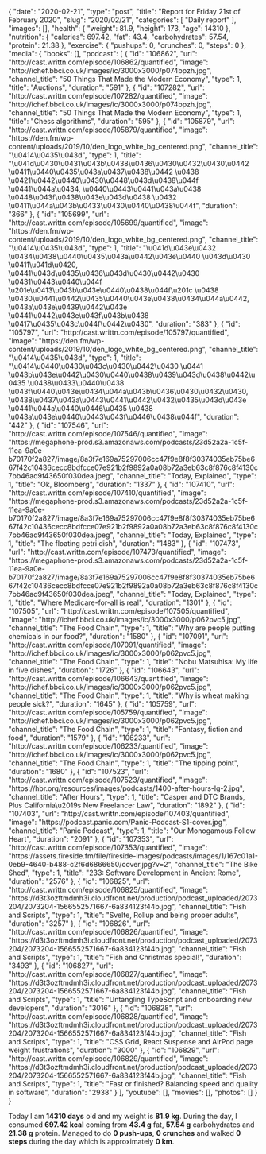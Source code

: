 {
    "date": "2020-02-21",
    "type": "post",
    "title": "Report for Friday 21st of February 2020",
    "slug": "2020\/02\/21",
    "categories": [
        "Daily report"
    ],
    "images": [],
    "health": {
        "weight": 81.9,
        "height": 173,
        "age": 14310
    },
    "nutrition": {
        "calories": 697.42,
        "fat": 43.4,
        "carbohydrates": 57.54,
        "protein": 21.38
    },
    "exercise": {
        "pushups": 0,
        "crunches": 0,
        "steps": 0
    },
    "media": {
        "books": [],
        "podcast": [
            {
                "id": "106862",
                "url": "http:\/\/cast.writtn.com\/episode\/106862\/quantified",
                "image": "http:\/\/ichef.bbci.co.uk\/images\/ic\/3000x3000\/p074bpzh.jpg",
                "channel_title": "50 Things That Made the Modern Economy",
                "type": 1,
                "title": "Auctions",
                "duration": "591"
            },
            {
                "id": "107282",
                "url": "http:\/\/cast.writtn.com\/episode\/107282\/quantified",
                "image": "http:\/\/ichef.bbci.co.uk\/images\/ic\/3000x3000\/p074bpzh.jpg",
                "channel_title": "50 Things That Made the Modern Economy",
                "type": 1,
                "title": "Chess algorithms",
                "duration": "595"
            },
            {
                "id": "105879",
                "url": "http:\/\/cast.writtn.com\/episode\/105879\/quantified",
                "image": "https:\/\/den.fm\/wp-content\/uploads\/2019\/10\/den_logo_white_bg_centered.png",
                "channel_title": "\u0414\u0435\u043d",
                "type": 1,
                "title": "\u041d\u0430\u0431\u043b\u0438\u0436\u0430\u0432\u0430\u0442 \u0411\u0440\u0435\u043a\u0437\u0438\u0442 \u0438 \u0421\u0442\u0440\u0430\u0448\u043d\u0438\u044f \u0441\u044a\u0434, \u0440\u0443\u0441\u043a\u0438 \u0448\u043f\u0438\u043e\u043d\u0438 \u0432 \u0411\u044a\u043b\u0433\u0430\u0440\u0438\u044f",
                "duration": "366"
            },
            {
                "id": "105699",
                "url": "http:\/\/cast.writtn.com\/episode\/105699\/quantified",
                "image": "https:\/\/den.fm\/wp-content\/uploads\/2019\/10\/den_logo_white_bg_centered.png",
                "channel_title": "\u0414\u0435\u043d",
                "type": 1,
                "title": "\u041d\u043e\u0432 \u0434\u0438\u0440\u0435\u043a\u0442\u043e\u0440 \u043d\u0430 \u0411\u041d\u0420, \u0441\u043d\u0435\u0436\u043d\u0430\u0442\u0430 \u0431\u0443\u0440\u044f \u201e\u0413\u043b\u043e\u0440\u0438\u044f\u201c \u0438 \u0430\u0441\u0442\u0435\u0440\u043e\u0438\u0434\u044a\u0442, \u043a\u043e\u0439\u0442\u043e \u0441\u0442\u043e\u043f\u043b\u0438 \u0417\u0435\u043c\u044f\u0442\u0430",
                "duration": "383"
            },
            {
                "id": "105797",
                "url": "http:\/\/cast.writtn.com\/episode\/105797\/quantified",
                "image": "https:\/\/den.fm\/wp-content\/uploads\/2019\/10\/den_logo_white_bg_centered.png",
                "channel_title": "\u0414\u0435\u043d",
                "type": 1,
                "title": "\u0414\u0440\u0430\u043c\u0430\u0442\u0430 \u0441 \u043b\u043e\u0442\u0430\u0440\u0438\u0439\u043d\u0438\u0442\u0435 \u0438\u0433\u0440\u0438 \u043f\u0440\u043e\u0434\u044a\u043b\u0436\u0430\u0432\u0430, \u0438\u0437\u043a\u0443\u0441\u0442\u0432\u0435\u043d\u043e \u0441\u044a\u0440\u0446\u0435 \u0438 \u043a\u043e\u0440\u0443\u043f\u0446\u0438\u044f",
                "duration": "442"
            },
            {
                "id": "107546",
                "url": "http:\/\/cast.writtn.com\/episode\/107546\/quantified",
                "image": "https:\/\/megaphone-prod.s3.amazonaws.com\/podcasts\/23d52a2a-1c5f-11ea-9a0e-b70170f2a827\/image\/8a3f7e169a75297006cc47f9e8f8f30374035eb75be667f42c10436cecc8bdfcce07e921b2f9892a0a08b72a3eb63c8f876c8f4130c7bb46ad9f43650f030dea.jpeg",
                "channel_title": "Today, Explained",
                "type": 1,
                "title": "Ok, Bloomberg",
                "duration": "1337"
            },
            {
                "id": "107410",
                "url": "http:\/\/cast.writtn.com\/episode\/107410\/quantified",
                "image": "https:\/\/megaphone-prod.s3.amazonaws.com\/podcasts\/23d52a2a-1c5f-11ea-9a0e-b70170f2a827\/image\/8a3f7e169a75297006cc47f9e8f8f30374035eb75be667f42c10436cecc8bdfcce07e921b2f9892a0a08b72a3eb63c8f876c8f4130c7bb46ad9f43650f030dea.jpeg",
                "channel_title": "Today, Explained",
                "type": 1,
                "title": "The floating petri dish",
                "duration": "1483"
            },
            {
                "id": "107473",
                "url": "http:\/\/cast.writtn.com\/episode\/107473\/quantified",
                "image": "https:\/\/megaphone-prod.s3.amazonaws.com\/podcasts\/23d52a2a-1c5f-11ea-9a0e-b70170f2a827\/image\/8a3f7e169a75297006cc47f9e8f8f30374035eb75be667f42c10436cecc8bdfcce07e921b2f9892a0a08b72a3eb63c8f876c8f4130c7bb46ad9f43650f030dea.jpeg",
                "channel_title": "Today, Explained",
                "type": 1,
                "title": "Where Medicare-for-all is real",
                "duration": "1301"
            },
            {
                "id": "107505",
                "url": "http:\/\/cast.writtn.com\/episode\/107505\/quantified",
                "image": "http:\/\/ichef.bbci.co.uk\/images\/ic\/3000x3000\/p062pvc5.jpg",
                "channel_title": "The Food Chain",
                "type": 1,
                "title": "Why are people putting chemicals in our food?",
                "duration": "1580"
            },
            {
                "id": "107091",
                "url": "http:\/\/cast.writtn.com\/episode\/107091\/quantified",
                "image": "http:\/\/ichef.bbci.co.uk\/images\/ic\/3000x3000\/p062pvc5.jpg",
                "channel_title": "The Food Chain",
                "type": 1,
                "title": "Nobu Matsuhisa: My life in five dishes",
                "duration": "1726"
            },
            {
                "id": "106643",
                "url": "http:\/\/cast.writtn.com\/episode\/106643\/quantified",
                "image": "http:\/\/ichef.bbci.co.uk\/images\/ic\/3000x3000\/p062pvc5.jpg",
                "channel_title": "The Food Chain",
                "type": 1,
                "title": "Why is wheat making people sick?",
                "duration": "1645"
            },
            {
                "id": "105759",
                "url": "http:\/\/cast.writtn.com\/episode\/105759\/quantified",
                "image": "http:\/\/ichef.bbci.co.uk\/images\/ic\/3000x3000\/p062pvc5.jpg",
                "channel_title": "The Food Chain",
                "type": 1,
                "title": "Fantasy, fiction and food",
                "duration": "1579"
            },
            {
                "id": "106233",
                "url": "http:\/\/cast.writtn.com\/episode\/106233\/quantified",
                "image": "http:\/\/ichef.bbci.co.uk\/images\/ic\/3000x3000\/p062pvc5.jpg",
                "channel_title": "The Food Chain",
                "type": 1,
                "title": "The tipping point",
                "duration": "1680"
            },
            {
                "id": "107523",
                "url": "http:\/\/cast.writtn.com\/episode\/107523\/quantified",
                "image": "https:\/\/hbr.org\/resources\/images\/podcasts\/1400-after-hours-lg-2.jpg",
                "channel_title": "After Hours",
                "type": 1,
                "title": "Casper and DTC Brands, Plus California\u2019s New Freelancer Law",
                "duration": "1892"
            },
            {
                "id": "107403",
                "url": "http:\/\/cast.writtn.com\/episode\/107403\/quantified",
                "image": "https:\/\/podcast.panic.com\/Panic-Podcast-S1-cover.jpg",
                "channel_title": "Panic Podcast",
                "type": 1,
                "title": "Our Monogamous Follow Heart",
                "duration": "2091"
            },
            {
                "id": "107353",
                "url": "http:\/\/cast.writtn.com\/episode\/107353\/quantified",
                "image": "https:\/\/assets.fireside.fm\/file\/fireside-images\/podcasts\/images\/1\/167c01a1-0eb9-4640-b488-c2f6d6866650\/cover.jpg?v=2",
                "channel_title": "The Bike Shed",
                "type": 1,
                "title": "233: Software Development in Ancient Rome",
                "duration": "2576"
            },
            {
                "id": "106825",
                "url": "http:\/\/cast.writtn.com\/episode\/106825\/quantified",
                "image": "https:\/\/d3t3ozftmdmh3i.cloudfront.net\/production\/podcast_uploaded\/2073204\/2073204-1566552571667-6a834123f44b.jpg",
                "channel_title": "Fish and Scripts",
                "type": 1,
                "title": "Svelte, Rollup and being proper adults",
                "duration": "3257"
            },
            {
                "id": "106826",
                "url": "http:\/\/cast.writtn.com\/episode\/106826\/quantified",
                "image": "https:\/\/d3t3ozftmdmh3i.cloudfront.net\/production\/podcast_uploaded\/2073204\/2073204-1566552571667-6a834123f44b.jpg",
                "channel_title": "Fish and Scripts",
                "type": 1,
                "title": "Fish and Christmas special!",
                "duration": "3493"
            },
            {
                "id": "106827",
                "url": "http:\/\/cast.writtn.com\/episode\/106827\/quantified",
                "image": "https:\/\/d3t3ozftmdmh3i.cloudfront.net\/production\/podcast_uploaded\/2073204\/2073204-1566552571667-6a834123f44b.jpg",
                "channel_title": "Fish and Scripts",
                "type": 1,
                "title": "Untangling TypeScript and onboarding new developers",
                "duration": "3016"
            },
            {
                "id": "106828",
                "url": "http:\/\/cast.writtn.com\/episode\/106828\/quantified",
                "image": "https:\/\/d3t3ozftmdmh3i.cloudfront.net\/production\/podcast_uploaded\/2073204\/2073204-1566552571667-6a834123f44b.jpg",
                "channel_title": "Fish and Scripts",
                "type": 1,
                "title": "CSS Grid, React Suspense and AirPod page weight frustrations",
                "duration": "3000"
            },
            {
                "id": "106829",
                "url": "http:\/\/cast.writtn.com\/episode\/106829\/quantified",
                "image": "https:\/\/d3t3ozftmdmh3i.cloudfront.net\/production\/podcast_uploaded\/2073204\/2073204-1566552571667-6a834123f44b.jpg",
                "channel_title": "Fish and Scripts",
                "type": 1,
                "title": "Fast or finished? Balancing speed and quality in software",
                "duration": "2938"
            }
        ],
        "youtube": [],
        "movies": [],
        "photos": []
    }
}

Today I am <strong>14310 days</strong> old and my weight is <strong>81.9 kg</strong>. During the day, I consumed <strong>697.42 kcal</strong> coming from <strong>43.4 g</strong> fat, <strong>57.54 g</strong> carbohydrates and <strong>21.38 g</strong> protein. Managed to do <strong>0 push-ups</strong>, <strong>0 crunches</strong> and walked <strong>0 steps</strong> during the day which is approximately <strong>0 km</strong>.